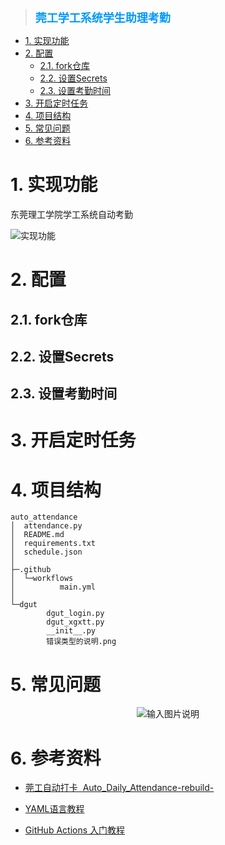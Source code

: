 ><font color=#0099ff size=4>**莞工学工系统学生助理考勤**</font>
>> 


- [1. 实现功能](#1-实现功能)
- [2. 配置](#2-配置)
    - [2.1. fork仓库](#21-fork仓库)
    - [2.2. 设置Secrets](#22-设置secrets)
    - [2.3. 设置考勤时间](#23-设置考勤时间)
- [3. 开启定时任务](#3-开启定时任务)
- [4. 项目结构](#4-项目结构)
- [5. 常见问题](#5-常见问题)
- [6. 参考资料](#6-参考资料)


# 1. 实现功能

东莞理工学院学工系统自动考勤

![实现功能](h "")


# 2. 配置


## 2.1. fork仓库

## 2.2. 设置Secrets

## 2.3. 设置考勤时间


# 3. 开启定时任务


# 4. 项目结构
    auto_attendance
    │  attendance.py
    │  README.md
    │  requirements.txt
    │  schedule.json
    │
    ├─.github
    │  └─workflows
    │          main.yml
    │
    └─dgut
            dgut_login.py
            dgut_xgxtt.py
            __init__.py
            错误类型的说明.png

# 5. 常见问题

<center>

![输入图片说明](https://raw.githubusercontent.com/BertraMoon/auto_attendance/main/dgut/%E9%94%99%E8%AF%AF%E7%B1%BB%E5%9E%8B%E7%9A%84%E8%AF%B4%E6%98%8E.png "")

</center>

# 6. 参考资料
- [莞工自动打卡&nbsp;&nbsp;Auto_Daily_Attendance-rebuild-](https://github.com/RanegadeHRH/Auto_Daily_Attendance-rebuild-/tree/ForWorkflow "莞工每日疫情打卡 - github仓库")

- [YAML语言教程](http://www.ruanyifeng.com/blog/2016/07/yaml.html "YAML 语言教程 - 阮一峰的网络日志")

- [GitHub Actions 入门教程](http://www.ruanyifeng.com/blog/2019/09/getting-started-with-github-actions.html "GitHub Actions 入门教程 - 阮一峰的网络日志")

